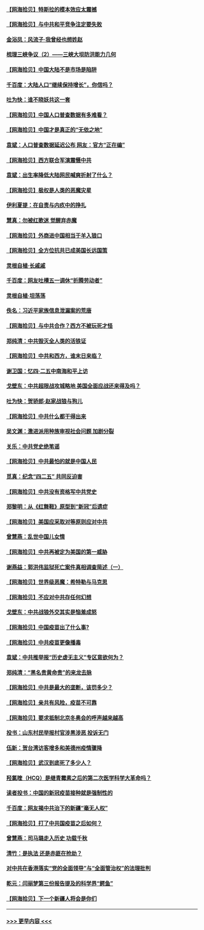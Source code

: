 #### [【网海拾贝】特斯拉的模本效应太震撼](../pages/nsc993/n12925626.md?t=05080701) 
#### [【网海拾贝】与中共和平竞争注定要失败](../pages/nsc993/n12923326.md?t=05080701) 
#### [金浴凤：风流子‧我曾经也想姓赵](../pages/nsc993/n12920911.md?t=05080701) 
#### [梳理三峡争议（2）——三峡大坝防洪能力几何](../pages/nsc993/n12920173.md?t=05080701) 
#### [【网海拾贝】中国大陆不是市场是陷阱](../pages/nsc993/n12920143.md?t=05080701) 
#### [千百度：大陆人口“继续保持增长”，你信吗？](../pages/nsc993/n12918946.md?t=05080701) 
#### [吐为快：谁不晓妖共这一套](../pages/nsc993/n12918941.md?t=05080701) 
#### [【网海拾贝】中国人口普查数据有多难看？](../pages/nsc993/n12917822.md?t=05080701) 
#### [【网海拾贝】中国才是真正的“无依之地”](../pages/nsc993/n12915845.md?t=05080701) 
#### [袁斌：人口普查数据延迟公布 网友：官方“正在编”](../pages/nsc993/n12915748.md?t=05080701) 
#### [【网海拾贝】西方联合军演震慑中共](../pages/nsc993/n12913466.md?t=05080701) 
#### [袁斌：出生率降低大陆网民喊爽折射了什么？](../pages/nsc993/n12913365.md?t=05080701) 
#### [【网海拾贝】极权是人类的恶魔灾星](../pages/nsc993/n12910697.md?t=05080701) 
#### [伊利夏提：在自责与内疚中的挣扎](../pages/nsc993/n12910493.md?t=05080701) 
#### [慧真：勿被红歌迷 觉醒弃赤魔](../pages/nsc993/n12910485.md?t=05080701) 
#### [【网海拾贝】外商进中国相当于羊入狼口](../pages/nsc993/n12908274.md?t=05080701) 
#### [【网海拾贝】全方位抗共已成美国长远国策](../pages/nsc993/n12906878.md?t=05080701) 
#### [灵根自植‧长戚戚](../pages/nsc993/n12905585.md?t=05080701) 
#### [千百度：网友吐槽五一调休“折腾劳动者”](../pages/nsc993/n12905934.md?t=05080701) 
#### [灵根自植‧坦荡荡](../pages/nsc993/n12905562.md?t=05080701) 
#### [佚名：习近平家族信息泄漏案的荒唐](../pages/nsc993/n12904705.md?t=05080701) 
#### [【网海拾贝】与中共合作？西方不被玩死才怪](../pages/nsc993/n12903873.md?t=05080701) 
#### [郑纯清：中共毁灭全人类的活铁证](../pages/nsc993/n12903785.md?t=05080701) 
#### [【网海拾贝】中共和西方，谁末日来临？](../pages/nsc993/n12903482.md?t=05080701) 
#### [谢卫国：忆四‧二五中南海和平上访](../pages/nsc993/n12902192.md?t=05080701) 
#### [戈壁东：中共超限战攻城略地 美国全面应战还来得及吗？](../pages/nsc993/n12902297.md?t=05080701) 
#### [吐为快：贺骄郎‧赵家战狼与狗儿](../pages/nsc993/n12902280.md?t=05080701) 
#### [【网海拾贝】中共什么都干得出来](../pages/nsc993/n12897500.md?t=05080701) 
#### [吴文渊：激进派用种族审视社会问题 加剧分裂](../pages/nsc993/n12893881.md?t=05080701) 
#### [关乐：中共党史绝笔谣](../pages/nsc993/n12897270.md?t=05080701) 
#### [【网海拾贝】中共最怕的就是中国人民](../pages/nsc993/n12894705.md?t=05080701) 
#### [觅真：纪念“四二五” 共同反迫害](../pages/nsc993/n12894553.md?t=05080701) 
#### [【网海拾贝】中共没有资格写中共党史](../pages/nsc993/n12892231.md?t=05080701) 
#### [郑黎明：从《红舞鞋》原型到“新冠”后遗症](../pages/nsc993/n12890469.md?t=05080701) 
#### [【网海拾贝】美国应采取对等原则应对中共](../pages/nsc993/n12889176.md?t=05080701) 
#### [曾慧燕：乱世中国儿女情](../pages/nsc993/n12887931.md?t=05080701) 
#### [【网海拾贝】中共再被定为美国的第一威胁](../pages/nsc993/n12887580.md?t=05080701) 
#### [谢燕益：郭洪伟监狱死亡案件真相调查简述（一）](../pages/nsc993/n12885648.md?t=05080701) 
#### [【网海拾贝】世界级恶魔：希特勒与马克思](../pages/nsc993/n12884062.md?t=05080701) 
#### [【网海拾贝】不应对中共存任何幻想](../pages/nsc993/n12881460.md?t=05080701) 
#### [戈壁东：中共战狼外交其实是恼羞成怒](../pages/nsc993/n12880392.md?t=05080701) 
#### [【网海拾贝】中国疫苗出了什么事?](../pages/nsc993/n12879124.md?t=05080701) 
#### [【网海拾贝】中共疫苗更像播毒](../pages/nsc993/n12876631.md?t=05080701) 
#### [袁斌：中共推举报“历史虚无主义”专区意欲何为？](../pages/nsc993/n12876530.md?t=05080701) 
#### [郑纯清：“黑名贵黄命贵”的来龙去脉](../pages/nsc993/n12875589.md?t=05080701) 
#### [【网海拾贝】中共是最大的垄断，该罚多少？](../pages/nsc993/n12874006.md?t=05080701) 
#### [【网海拾贝】亲共有风险，疫苗不可靠](../pages/nsc993/n12872224.md?t=05080701) 
#### [【网海拾贝】要求抵制北京冬奥会的呼声越来越高](../pages/nsc993/n12868962.md?t=05080701) 
#### [投书：山东村民举报村官涉黑涉恶 投诉无门](../pages/nsc993/n12869726.md?t=05080701) 
#### [伍新：贺台湾访客增多和美德州疫情骤降](../pages/nsc993/n12865651.md?t=05080701) 
#### [【网海拾贝】武汉到底死了多少人？](../pages/nsc993/n12863707.md?t=05080701) 
#### [羟氯喹（HCQ）是继青霉素之后的第二次医学科学大革命吗？](../pages/nsc993/n12638564.md?t=05080701) 
#### [读者投书：中国的新冠疫苗接种就是强制性的](../pages/nsc993/n12859932.md?t=05080701) 
#### [千百度：网友揭中共治下的新疆“毫无人权”](../pages/nsc993/n12858385.md?t=05080701) 
#### [【网海拾贝】打了中共国疫苗之后如何？](../pages/nsc993/n12857866.md?t=05080701) 
#### [曾慧燕：司马璐走入历史 功载千秋](../pages/nsc993/n12856996.md?t=05080701) 
#### [清竹：是执法 还是赤匪在抢劫？](../pages/nsc993/n12856952.md?t=05080701) 
#### [对中共在香港落实“党的全面领导”与“全面管治权”的法理批判](../pages/nsc993/n12856929.md?t=05080701) 
#### [乾元：闫丽梦第三份报告提及的科学界“鳄鱼”](../pages/nsc993/n12855985.md?t=05080701) 
#### [【网海拾贝】下一个新疆人将会是你们](../pages/nsc993/n12855864.md?t=05080701) 

----
#### [ >>> 更早内容 <<< ](../indexes/nsc993-earlier.md)
